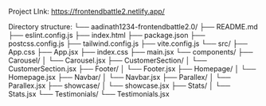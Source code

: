 Project LInk: https://frontendbattle2.netlify.app/


Directory structure:
└── aadinath1234-frontendbattle2.0/
    ├── README.md
    ├── eslint.config.js
    ├── index.html
    ├── package.json
    ├── postcss.config.js
    ├── tailwind.config.js
    ├── vite.config.js
    └── src/
        ├── App.css
        ├── App.jsx
        ├── index.css
        ├── main.jsx
        └── components/
            ├── Carousel/
            │   └── Carousel.jsx
            ├── CustomerSection/
            │   └── CustomerSection.jsx
            ├── Footer/
            │   └── Footer.jsx
            ├── Homepage/
            │   └── Homepage.jsx
            ├── Navbar/
            │   └── Navbar.jsx
            ├── Parallex/
            │   └── Parallex.jsx
            ├── showcase/
            │   └── showcase.jsx
            ├── Stats/
            │   └── Stats.jsx
            └── Testimonials/
                └── Testimonials.jsx
